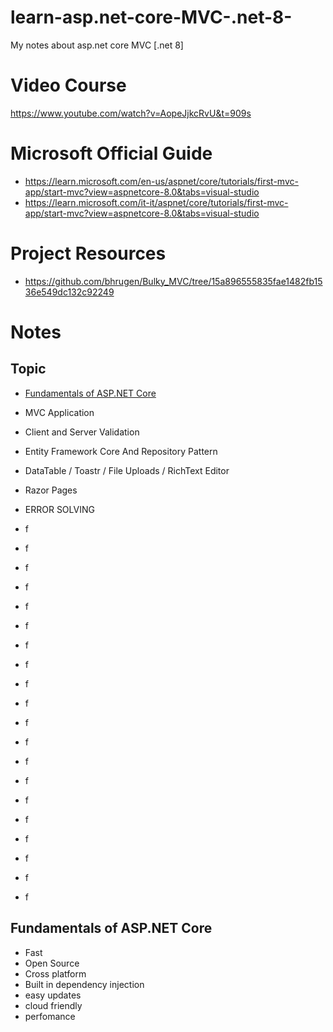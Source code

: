 # learn-asp.net-core-MVC-.net-8-
My notes about asp.net core MVC [.net 8]

# Video Course
https://www.youtube.com/watch?v=AopeJjkcRvU&t=909s

# Microsoft Official Guide
* https://learn.microsoft.com/en-us/aspnet/core/tutorials/first-mvc-app/start-mvc?view=aspnetcore-8.0&tabs=visual-studio
* https://learn.microsoft.com/it-it/aspnet/core/tutorials/first-mvc-app/start-mvc?view=aspnetcore-8.0&tabs=visual-studio

# Project Resources
* https://github.com/bhrugen/Bulky_MVC/tree/15a896555835fae1482fb1536e549dc132c92249

# Notes
## Topic
* [Fundamentals of ASP.NET Core](#fundamentals-of-asp-net-core)
* MVC Application
* Client and Server Validation
* Entity Framework Core And Repository Pattern
* DataTable / Toastr / File Uploads / RichText Editor
* Razor Pages
* ERROR SOLVING
* f
* f
* f
* f
* f
* f
* f
* f
* f
* f
* f

* f
* f
* f
* f
* f
* f
* f
* f
* f
## Fundamentals of ASP.NET Core 
* Fast
* Open Source
* Cross platform
* Built in dependency injection
* easy updates
* cloud friendly
* perfomance 
